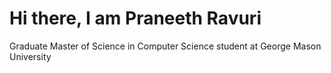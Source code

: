 # Hi there, I am Praneeth Ravuri

Graduate Master of Science in Computer Science student at George Mason University